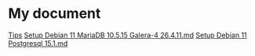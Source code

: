 # My document

[Tips](https://github.com/nghiepvo/my-document/blob/main/Tips.md)
[Setup Debian 11 MariaDB 10.5.15 Galera-4 26.4.11.md](https://github.com/nghiepvo/my-document/blob/main/Setup%20Debian%2011%20MariaDB%2010.5.15%20Galera-4%2026.4.11.md)
[Setup Debian 11 Postgresql 15.1.md](https://github.com/nghiepvo/my-document/blob/main/Setup%20Debian%2011%20Postgresql%2015.1.md)